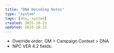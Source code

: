 ```yaml
---
title: "DNA Decoding Notes"
type: "system"
tags: [dna, system]
created: 2025-10-23
updated: 2025-10-23
---
```

- Override order: GM > Campaign Context > DNA
- NPC VER 4.2 fields:
